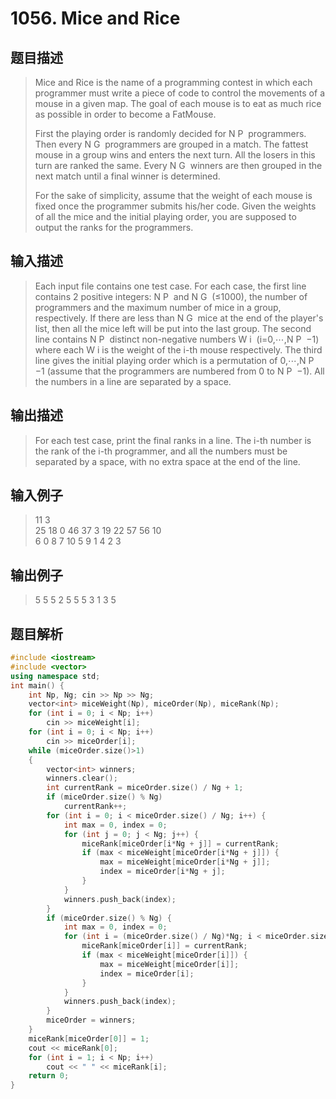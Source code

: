 # 1056. Mice and Rice

## 题目描述

> Mice and Rice is the name of a programming contest in which each programmer must write a piece of code to control the movements of a mouse in a given map. The goal of each mouse is to eat as much rice as possible in order to become a FatMouse.
>
>First the playing order is randomly decided for N
P
​​  programmers. Then every N
​G
​​  programmers are grouped in a match. The fattest mouse in a group wins and enters the next turn. All the losers in this turn are ranked the same. Every N
​G
​​  winners are then grouped in the next match until a final winner is determined.
>
>For the sake of simplicity, assume that the weight of each mouse is fixed once the programmer submits his/her code. Given the weights of all the mice and the initial playing order, you are supposed to output the ranks for the programmers.

## 输入描述

> Each input file contains one test case. For each case, the first line contains 2 positive integers: N
​P
​​  and N
​G
​​  (≤1000), the number of programmers and the maximum number of mice in a group, respectively. If there are less than N
​G
​​  mice at the end of the player's list, then all the mice left will be put into the last group. The second line contains N
​P
​​  distinct non-negative numbers W
​i
​​  (i=0,⋯,N
​P
​​ −1) where each W
​i
​​ is the weight of the i-th mouse respectively. The third line gives the initial playing order which is a permutation of 0,⋯,N
​P
​​ −1 (assume that the programmers are numbered from 0 to N
​P
​​ −1). All the numbers in a line are separated by a space.

## 输出描述

> For each test case, print the final ranks in a line. The i-th number is the rank of the i-th programmer, and all the numbers must be separated by a space, with no extra space at the end of the line.

## 输入例子

> 11 3<br>
25 18 0 46 37 3 19 22 57 56 10<br>
6 0 8 7 10 5 9 1 4 2 3<br>

## 输出例子

> 5 5 5 2 5 5 5 3 1 3 5

## 题目解析

```C++
#include <iostream>
#include <vector>
using namespace std;
int main() {
	int Np, Ng; cin >> Np >> Ng;
	vector<int> miceWeight(Np), miceOrder(Np), miceRank(Np);
	for (int i = 0; i < Np; i++)
		cin >> miceWeight[i];
	for (int i = 0; i < Np; i++)
		cin >> miceOrder[i];
	while (miceOrder.size()>1)
	{
		vector<int> winners;
		winners.clear();
		int currentRank = miceOrder.size() / Ng + 1;
		if (miceOrder.size() % Ng)
			currentRank++;
		for (int i = 0; i < miceOrder.size() / Ng; i++) {
			int max = 0, index = 0;
			for (int j = 0; j < Ng; j++) {
				miceRank[miceOrder[i*Ng + j]] = currentRank;
				if (max < miceWeight[miceOrder[i*Ng + j]]) {
					max = miceWeight[miceOrder[i*Ng + j]];
					index = miceOrder[i*Ng + j];
				}
			}
			winners.push_back(index);
		}
		if (miceOrder.size() % Ng) {
			int max = 0, index = 0;
			for (int i = (miceOrder.size() / Ng)*Ng; i < miceOrder.size(); i++) {
				miceRank[miceOrder[i]] = currentRank;
				if (max < miceWeight[miceOrder[i]]) {
					max = miceWeight[miceOrder[i]];
					index = miceOrder[i];
				}
			}
			winners.push_back(index);
		}
		miceOrder = winners;
	}
	miceRank[miceOrder[0]] = 1;
	cout << miceRank[0];
	for (int i = 1; i < Np; i++)
		cout << " " << miceRank[i];
	return 0;
}
```